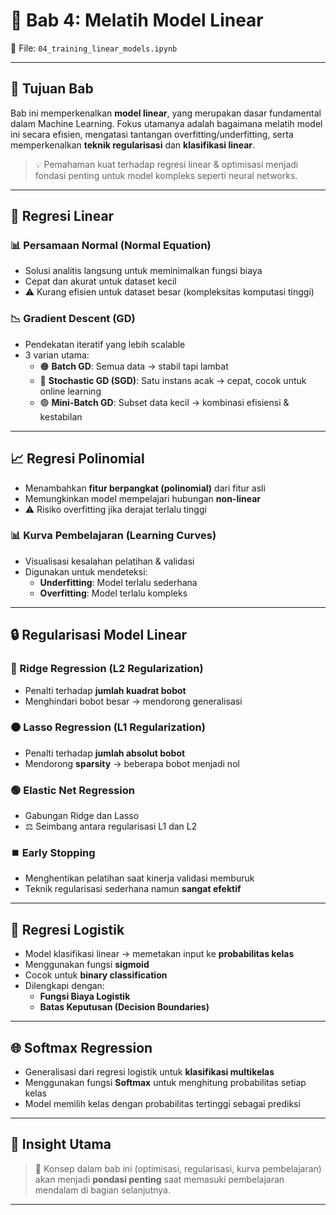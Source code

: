 # 📘 Bab 4: Melatih Model Linear  
📁 File: `04_training_linear_models.ipynb`

---

## 🧭 Tujuan Bab

Bab ini memperkenalkan **model linear**, yang merupakan dasar fundamental dalam Machine Learning. Fokus utamanya adalah bagaimana melatih model ini secara efisien, mengatasi tantangan overfitting/underfitting, serta memperkenalkan **teknik regularisasi** dan **klasifikasi linear**.

> 💡 Pemahaman kuat terhadap regresi linear & optimisasi menjadi fondasi penting untuk model kompleks seperti neural networks.

---

## 📐 Regresi Linear

### 📊 Persamaan Normal (Normal Equation)
- Solusi analitis langsung untuk meminimalkan fungsi biaya
- Cepat dan akurat untuk dataset kecil
- ⚠️ Kurang efisien untuk dataset besar (kompleksitas komputasi tinggi)

### 📉 Gradient Descent (GD)
- Pendekatan iteratif yang lebih scalable
- 3 varian utama:
  - 🟠 **Batch GD**: Semua data → stabil tapi lambat
  - 🔵 **Stochastic GD (SGD)**: Satu instans acak → cepat, cocok untuk online learning
  - 🟢 **Mini-Batch GD**: Subset data kecil → kombinasi efisiensi & kestabilan

---

## 📈 Regresi Polinomial

- Menambahkan **fitur berpangkat (polinomial)** dari fitur asli
- Memungkinkan model mempelajari hubungan **non-linear**
- ⚠️ Risiko overfitting jika derajat terlalu tinggi

### 📊 Kurva Pembelajaran (Learning Curves)
- Visualisasi kesalahan pelatihan & validasi
- Digunakan untuk mendeteksi:
  - **Underfitting**: Model terlalu sederhana
  - **Overfitting**: Model terlalu kompleks

---

## 🔒 Regularisasi Model Linear

### 🔵 Ridge Regression (L2 Regularization)
- Penalti terhadap **jumlah kuadrat bobot**
- Menghindari bobot besar → mendorong generalisasi

### 🟠 Lasso Regression (L1 Regularization)
- Penalti terhadap **jumlah absolut bobot**
- Mendorong **sparsity** → beberapa bobot menjadi nol

### 🟢 Elastic Net Regression
- Gabungan Ridge dan Lasso
- ⚖️ Seimbang antara regularisasi L1 dan L2

### ⏹️ Early Stopping
- Menghentikan pelatihan saat kinerja validasi memburuk
- Teknik regularisasi sederhana namun **sangat efektif**

---

## 🧮 Regresi Logistik

- Model klasifikasi linear → memetakan input ke **probabilitas kelas**
- Menggunakan fungsi **sigmoid**
- Cocok untuk **binary classification**
- Dilengkapi dengan:
  - **Fungsi Biaya Logistik**
  - **Batas Keputusan (Decision Boundaries)**

---

## 🌐 Softmax Regression

- Generalisasi dari regresi logistik untuk **klasifikasi multikelas**
- Menggunakan fungsi **Softmax** untuk menghitung probabilitas setiap kelas
- Model memilih kelas dengan probabilitas tertinggi sebagai prediksi

---

## 🧠 Insight Utama

> 🧱 Konsep dalam bab ini (optimisasi, regularisasi, kurva pembelajaran)  
> akan menjadi **pondasi penting** saat memasuki pembelajaran mendalam di bagian selanjutnya.

---
